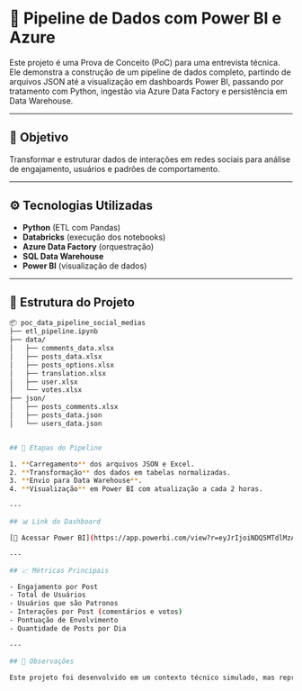 # 🔄 Pipeline de Dados com Power BI e Azure

Este projeto é uma Prova de Conceito (PoC) para uma entrevista técnica. Ele demonstra a construção de um pipeline de dados completo, partindo de arquivos JSON até a visualização em dashboards Power BI, passando por tratamento com Python, ingestão via Azure Data Factory e persistência em Data Warehouse.

---

## 🧠 Objetivo

Transformar e estruturar dados de interações em redes sociais para análise de engajamento, usuários e padrões de comportamento.

---

## ⚙️ Tecnologias Utilizadas

- **Python** (ETL com Pandas)
- **Databricks** (execução dos notebooks)
- **Azure Data Factory** (orquestração)
- **SQL Data Warehouse**
- **Power BI** (visualização de dados)

---

## 📁 Estrutura do Projeto

```bash
📦 poc_data_pipeline_social_medias
├── etl_pipeline.ipynb
├── data/
│   ├── comments_data.xlsx
│   ├── posts_data.xlsx
│   ├── posts_options.xlsx
│   ├── translation.xlsx
│   ├── user.xlsx
│   └── votes.xlsx
├── json/
│   ├── posts_comments.xlsx
│   ├── posts_data.json
│   └── users_data.json


## 🔄 Etapas do Pipeline

1. **Carregamento** dos arquivos JSON e Excel.
2. **Transformação** dos dados em tabelas normalizadas.
3. **Envio para Data Warehouse**.
4. **Visualização** em Power BI com atualização a cada 2 horas.

---

## 📊 Link do Dashboard

[🔗 Acessar Power BI](https://app.powerbi.com/view?r=eyJrIjoiNDQ5MTdlMzAtMDhiMS00ZTUxLWE3N2UtNTU1ZjI5OTg1YTQ2IiwidCI6ImQ5ZDliZDhiLTNmMzQtNDQyMy05MmY5LWNmZTg1NDI1MTY1YSJ9)

---

## 📈 Métricas Principais

- Engajamento por Post
- Total de Usuários
- Usuários que são Patronos
- Interações por Post (comentários e votos)
- Pontuação de Envolvimento
- Quantidade de Posts por Dia

---

## 📌 Observações

Este projeto foi desenvolvido em um contexto técnico simulado, mas representa uma arquitetura realista para ingestão e análise de dados em escala.

